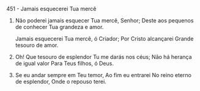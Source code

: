 451 - Jamais esquecerei Tua mercê

1. Não poderei jamais esquecer
   Tua mercê, Senhor;
   Deste aos pequenos de conhecer
   Tua grandeza e amor.

   Jamais esquecerei
   Tua mercê, ó Criador;
   Por Cristo alcançarei
   Grande tesouro de amor.

2. Oh! Que tesouro de esplendor
   Tu me darás nos céus;
   Não há herança de igual valor
   Para Teus filhos, ó Deus.

3. Se eu andar sempre em Teu temor,
   Ao fim eu entrarei
   No reino eterno de esplendor,
   Onde o repouso terei.
